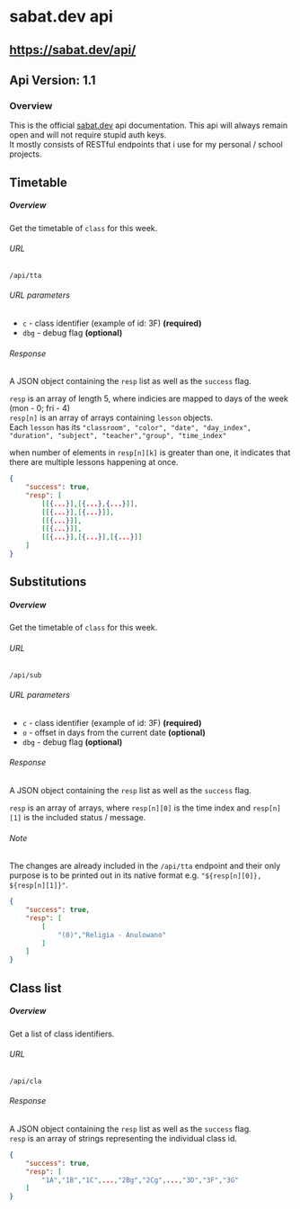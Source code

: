 # sabat.dev api

## https://sabat.dev/api/

## Api Version: 1.1

### Overview

This is the official [sabat.dev](https://sabat.dev) api documentation. This api will always remain open and will not require stupid auth keys.  
It mostly consists of RESTful endpoints that i use for my personal / school projects.

## Timetable

##### Overview
Get the timetable of `class` for this week.

###### URL
    /api/tta

###### URL parameters
- `c` - class identifier (example of id: 3F) **(required)**
- `dbg` - debug flag **(optional)**

###### Response
A JSON object containing the `resp` list as well as the `success` flag.  

`resp` is an array of length 5, where indicies are mapped to days of the week (mon - 0; fri - 4)  
`resp[n]` is an array of arrays containing `lesson` objects.  
Each `lesson` has its `"classroom", "color", "date", "day_index", "duration", "subject", "teacher","group", "time_index"`  

when number of elements in `resp[n][k]` is greater than one, it indicates that there are multiple lessons happening at once.
```json
{
    "success": true,
    "resp": [
        [[{...}],[{...},{...}]],
        [[{...}],[{...}]],
        [[{...}]],
        [[{...}]],
        [[{...}],[{...}],[{...}]]
    ]
}
```

## Substitutions

##### Overview
Get the timetable of `class` for this week.

###### URL
    /api/sub
###### URL parameters
- `c` - class identifier (example of id: 3F) **(required)**
- `o` - offset in days from the current date **(optional)**
- `dbg` - debug flag **(optional)**

###### Response
A JSON object containing the `resp` list as well as the `success` flag.  

`resp` is an array of arrays, where `resp[n][0]` is the time index and `resp[n][1]` is the included status / message.  
###### Note
The changes are already included in the `/api/tta` endpoint and their only purpose is to be printed out in its native format e.g. `"${resp[n][0]}, ${resp[n][1]}"`.

```json
{
	"success": true,
	"resp": [
		[
			"(0)","Religia - Anulowano"
		]
	]
}
```  

## Class list

##### Overview
Get a list of class identifiers.

###### URL
    /api/cla

###### Response
A JSON object containing the `resp` list as well as the `success` flag.  
`resp` is an array of strings representing the individual class id.  

```json
{
    "success": true,
    "resp": [
        "1A","1B","1C",...,"2Bg","2Cg",...,"3D","3F","3G"
    ]
}
```

